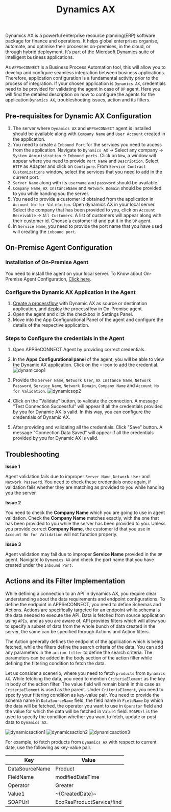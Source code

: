 ﻿---
title: "Dynamics AX"
description: "Get to know how you can configure the agent for Dynamics AX, action and its filters."
keywords: "Dynamics AX Configuration, Dynamics AX Application Configuration in OP Agent, Dynamics AX Application Configuration in Cloud Agent."
toc: true
tag: developers
category: "Connectors"
menus: 
    applicationconnector:
        title: "Dynamics AX"
        weight: 26
        icon: fa fa-file-word-o
        identifier: dynamicsaxconnector
---

Dynamics AX is a powerful enterprise resource planning(ERP) software package for finance and operations. 
It helps global enterprises organise, automate, and optimise their processes on-premises, in the cloud, 
or through hybrid deployment. It’s part of the Microsoft Dynamics suite of intelligent business applications. 

As `APPSeCONNECT` is a Business Process Automation tool, this will allow you to develop and configure seamless integration between business applications. 
Therefore, application configuration is a fundamental activity prior to the process of integration. If your chosen application is 
`Dynamics AX`, credentials need to be provided for validating the agent in case of `OP` agent. Here you will find the detailed description on 
how to configure the agents for the application `Dynamics AX`, troubleshooting issues, action and its filters. 

## Pre-requisites for Dynamic AX Configuration 

1. The server where `Dynamics AX` and `APPSeCONNECT` agent is installed should be available along with `Company Name` and `User Account` created in the application. 
2. You need to create a `Inbound Port` for the services you need to access from the application. 
Navigate to `Dynamics AX` -> Select any company -> `System Administration` -> `Inbound ports`. Click on `New`, a window will 
appear where you need to provide `Port Name` and `Description`. Select `HTTP` as Adapter and click on `Configure`. 
From `Service Contract Customizations` window, select the services that you need to add in the current port. 
3. `Server Name` along with its `username` and `password` should be available. 
4. `Company Name`, `AX InstanceName` and `Network Domain` should be provided to you while handing you the server.  
5. You need to provide a customer id obtained from the application in `Account No for Validation`. 
Open dynamics AX in your local server. Select the company that has been provided to you, 
click on `Account Receivable` -> `All Customers`. A list of customers will appear along with their customer id. Choose a 
customer id and put it in the `OP` agent.
7. In `Service Name`, you need to provide the port name that you have used will creating the `inbound port`. 

## On-Premise Agent Configuration 

### Installation of On-Premise Agent

You need to install the agent on your local server. To Know about On-Premise Agent Configuration, [Click here](/deployment/Deployment-Configuration/#on-premise-agent-configuration). 

### Configure the Dynamic AX Application in the Agent

1. [Create a processflow](/getting%20started/create-your-first-processflow/) with Dynamic AX as source or destination application, and [deploy](/processflow/deploying-and-executing-processflow/) the processflow in On-Premise agent.  
2. Open the agent and click the checkbox in Settings Panel.  
3. Move into the  App Configurational Panel of the agent and configure the details of the respective application.  

### Steps to Configure the credentials in the Agent

1) Open APPSeCONNECT Agent by providing correct credentials. 

2) In the **Apps Configurational panel** of the agent, you will be able to view the Dynamic AX application. Click on the `+` icon to add the credential. 
![dynamicsop1](/staticfiles/connectors/media/application-connector/dynamicop1.png) 

3) Provide the `Server Name`, `Network User`, `AX Instance Name`, `Network Password`, `Service Name`, `Network Domain`, `Company Name` and `Account No for Validation`.
![dynamicsop2](/staticfiles/connectors/media/application-connector/dynamicop2.png) 

4) Click on the "Validate" button, to validate the connection. 
A message "Test Connection Successful" will appear if all the credentials provided by you for Dynamic AX is valid. 
In this way, you can configure the credentials of Dynamic AX.  

5) After providing and validating all the credentials. Click "Save" button. 
A message "Connection Data Saved" will appear if all the credentials provided by you for Dynamic AX is valid.

## Troubleshooting

**Issue 1** 

Agent validation fails due to improper `Server Name`, `Network User` and `Network Password`. 
You need to check these credentials once again, if validation fails whether they are matching as provided to you while handing you the server. 

**Issue 2** 

You need to check the **Company Name** which you are going to use in agent validation. Check the **Company Name** matches exactly, 
with the one that has been provided to you while the server has been provided to you. Unless you provide correct **Company Name**, 
the customer id that you use in `Account No for Validation` will not function properly. 

**Issue 3** 

Agent validation may fail due to improper **Service Name** provided in the `OP` agent. Navigate to `Dynamics AX` 
and check the port name that you have created under the `Inbound Port`.

## Actions and its Filter Implementation 

While defining a connection to an API in dynamics AX, you require clear understanding about the data requirements and endpoint configurations. 
To define the endpoint in APPSeCONNECT, you need to define Schemas and Actions. Actions are specifically targeted for an endpoint while schema is the data needed to execute the API. 
Data is fetched from source application using `APIs`, and as you are aware of, API provides filters 
which will allow you to specify a subset of data from the whole bunch of data created in the server, 
the same can be specified through Actions and Action filters. 

The Action generally defines the endpoint of the application which is being fetched, 
while the filters define the search criteria 
of the data. You can add any parameters in the `action filter` to define the search criteria. 
The parameters can be added in the body section of the action filter while defining the filtering condition to fetch the data. 

Let us consider a scenerio, where you need to fetch `products` from `Dynamics AX`. While fetching the data, 
you need to mention `CriteriaElement` as the key in body of the action filter. The value field will remain blank in this case 
as `CriteriaElement` is used as the parent. Under `CriteriaElement`, you need to specify your filtering condition as key-value pair. 
You need to provide the schema name in `DataSourceName` field, the field name in `FieldName` by which the data will be fetched, 
the operator you want to use in `Operator` field and the value for which the data will be fetched in `Value1` field. 
`SOAPUrl` is the used to specify the condition whether you want to fetch, update or post data to `Dynamics AX`. 

![dynamicsaction1](/staticfiles/connectors/media/application-connector/dynamicsaction1.png) 
![dynamicsaction2](/staticfiles/connectors/media/application-connector/dynamicsaction2.png) 
![dynamicsaction3](/staticfiles/connectors/media/application-connector/dynamicsaction3.png) 

For example, to fetch products from `Dynamics AX` with respect to current date, use the following as key-value pair.  

|Key|Value|
|---|---|
|DataSourceName|Product|
|FieldName|modifiedDateTime|
|Operator|Greater|
|Value1|~{CreatedDate}~|
|SOAPUrl|EcoResProductService/find|


